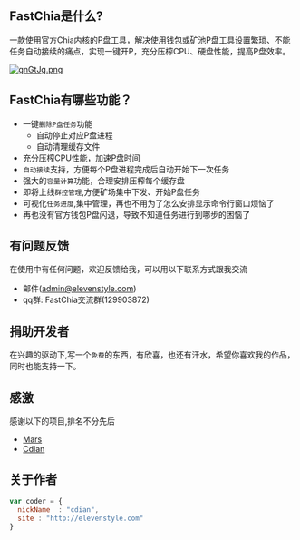 ## FastChia是什么?
一款使用官方Chia内核的P盘工具，解决使用钱包或矿池P盘工具设置繁琐、不能任务自动接续的痛点，实现一键开P，充分压榨CPU、硬盘性能，提高P盘效率。

[![gnGtJg.png](https://z3.ax1x.com/2021/05/04/gnGtJg.png)](https://imgtu.com/i/gnGtJg)
## FastChia有哪些功能？

* 一键`删除P盘任务`功能
    *  自动停止对应P盘进程
    *  自动清理缓存文件
* 充分压榨CPU性能，加速P盘时间
* `自动接续`支持，方便每个P盘进程完成后自动开始下一次任务
* 强大的`容量计算`功能，合理安排压榨每个缓存盘
* 即将上线`群控管理`,方便矿场集中下发、开始P盘任务
* 可视化`任务进度`,集中管理，再也不用为了怎么安排显示命令行窗口烦恼了
* 再也没有官方钱包P盘闪退，导致不知道任务进行到哪步的困恼了

## 有问题反馈
在使用中有任何问题，欢迎反馈给我，可以用以下联系方式跟我交流

* 邮件(admin@elevenstyle.com)
* qq群: FastChia交流群(129903872)

## 捐助开发者
在兴趣的驱动下,写一个`免费`的东西，有欣喜，也还有汗水，希望你喜欢我的作品，同时也能支持一下。
## 感激
感谢以下的项目,排名不分先后

* [Mars](mars@elevenstyle.com/)
* [Cdian](admin@elevenstyle.com/)

## 关于作者

```javascript
var coder = {
  nickName  : "cdian",
  site : "http://elevenstyle.com"
}
```
